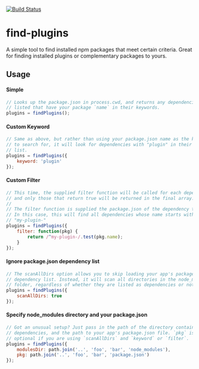 [![Build Status](https://travis-ci.org/davewasmer/find-plugins.svg?branch=master)](https://travis-ci.org/davewasmer/find-plugins)

# find-plugins

A simple tool to find installed npm packages that meet certain criteria. Great for finding installed plugins or complementary packages to yours.

## Usage

#### Simple

```js
// Looks up the package.json in process.cwd, and returns any dependencies
// listed that have your package `name` in their keywords.
plugins = findPlugins();
```

#### Custom Keyword

```js
// Same as above, but rather than using your package.json name as the keyword
// to search for, it will look for dependencies with "plugin" in their keyword
// list.
plugins = findPlugins({
    keyword: 'plugin'
});
```

#### Custom Filter

```js
// This time, the supplied filter function will be called for each dependency,
// and only those that return true will be returned in the final array. 
// 
// The filter function is supplied the package.json of the dependency to check.
// In this case, this will find all dependencies whose name starts with 
// "my-plugin-"
plugins = findPlugins({
    filter: function(pkg) {
        return /^my-plugin-/.test(pkg.name);
    }
});
```

#### Ignore package.json dependency list

```js
// The scanAllDirs option allows you to skip loading your app's package.json 
// dependency list. Instead, it will scan all directories in the node_modules
// folder, regardless of whether they are listed as dependencies or not.
plugins = findPlugins({
    scanAllDirs: true
});
```

#### Specify node_modules directory and your package.json

```js
// Got an unusual setup? Just pass in the path of the directory containing your
// dependencies, and the path to your app's package.json file. `pkg` is
// optional if you are using `scanAllDirs` and `keyword` or `filter`.
plugins = findPlugins({
    modulesDir: path.join('..', 'foo', 'bar', 'node_modules'),
    pkg: path.join('..', 'foo', 'bar', 'package.json')
});
```